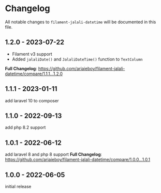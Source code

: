 # Changelog

All notable changes to `filament-jalali-datetime` will be documented in this file.

## 1.2.0 - 2023-07-22

- Filament v3 support
- Added `jalaliDate()` and `JalaliDateTime()` function to `TextColumn`

**Full Changelog**: https://github.com/ariaieboy/filament-jalali-datetime/compare/1.1.1...1.2.0

## 1.1.1 - 2023-01-11

add laravel 10 to composer

## 1.1.0 - 2022-09-13

add php 8.2 support

## 1.0.1 - 2022-06-12

add laravel 8 and php 8 support
**Full Changelog**: https://github.com/ariaieboy/filament-jalali-datetime/compare/1.0.0...1.0.1

## 1.0.0 - 2022-06-05

initial release
